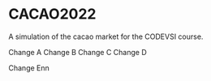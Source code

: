 # CACAO2022

A simulation of the cacao market for the CODEVSI course.

Change A
Change B
Change C
Change D

Change Enn